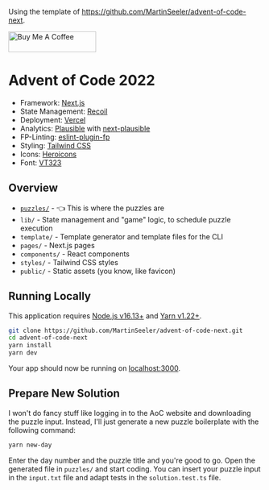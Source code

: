 Using the template of https://github.com/MartinSeeler/advent-of-code-next.

<a href="https://www.buymeacoffee.com/seeler" target="_blank"><img src="https://cdn.buymeacoffee.com/buttons/v2/default-green.png" alt="Buy Me A Coffee" style="height: 41px !important;width: 174px !important;" ></a>

# Advent of Code 2022

- Framework: [Next.js](https://nextjs.org/)
- State Management: [Recoil](https://recoiljs.org/)
- Deployment: [Vercel](https://vercel.com/)
- Analytics: [Plausible](https://plausible.io/) with [next-plausible](https://github.com/4lejandrito/next-plausible)
- FP-Linting: [eslint-plugin-fp](https://github.com/jfmengels/eslint-plugin-fp)
- Styling: [Tailwind CSS](https://tailwindcss.com/)
- Icons: [Heroicons](https://heroicons.com/)
- Font: [VT323](https://fonts.google.com/specimen/VT323/tester?category=Monospace&preview.text=Advent%20of%20Code&preview.text_type=custom)

## Overview

- [`puzzles/`](puzzles) - 👈 This is where the puzzles are
- `lib/` - State management and "game" logic, to schedule puzzle execution
- `template/` - Template generator and template files for the CLI
- `pages/` - Next.js pages
- `components/` - React components
- `styles/` - Tailwind CSS styles
- `public/` - Static assets (you know, like favicon)

## Running Locally

This application requires [Node.js v16.13+](https://nodejs.org/en/download/) and [Yarn v1.22+](https://classic.yarnpkg.com/en/docs/install).

```bash
git clone https://github.com/MartinSeeler/advent-of-code-next.git
cd advent-of-code-next
yarn install
yarn dev
```

Your app should now be running on [localhost:3000](http://localhost:3000/).

## Prepare New Solution

I won't do fancy stuff like logging in to the AoC website and downloading the puzzle input. Instead, I'll just generate a new puzzle boilerplate with the following command:

```bash
yarn new-day
```

Enter the day number and the puzzle title and you're good to go. Open the generated file in `puzzles/` and start coding. You can insert your puzzle input in the `input.txt` file and adapt tests in the `solution.test.ts` file.
